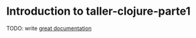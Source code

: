 # Introduction to taller-clojure-parte1

TODO: write [great documentation](http://jacobian.org/writing/what-to-write/)

